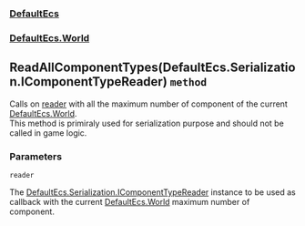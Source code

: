 ### [DefaultEcs](./DefaultEcs.md 'DefaultEcs')
### [DefaultEcs.World](./DefaultEcs-World.md 'DefaultEcs.World')
## ReadAllComponentTypes(DefaultEcs.Serialization.IComponentTypeReader) `method`
Calls on [reader](#DefaultEcs-World-ReadAllComponentTypes(DefaultEcs-Serialization-IComponentTypeReader)-reader 'DefaultEcs.World.ReadAllComponentTypes(DefaultEcs.Serialization.IComponentTypeReader).reader') with all the maximum number of component of the current [DefaultEcs.World](./DefaultEcs-World.md 'DefaultEcs.World').<br/>This method is primiraly used for serialization purpose and should not be called in game logic.
### Parameters

<a name='DefaultEcs-World-ReadAllComponentTypes(DefaultEcs-Serialization-IComponentTypeReader)-reader'></a>
`reader`

The [DefaultEcs.Serialization.IComponentTypeReader](./DefaultEcs-Serialization-IComponentTypeReader.md 'DefaultEcs.Serialization.IComponentTypeReader') instance to be used as callback with the current [DefaultEcs.World](./DefaultEcs-World.md 'DefaultEcs.World') maximum number of component.
